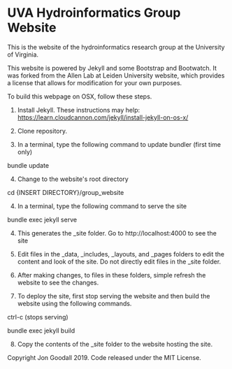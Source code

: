 # UVA Hydroinformatics Group Website

This is the website of the hydroinformatics research group at the University of Virginia.

This website is powered by Jekyll and some Bootstrap and Bootwatch. It was forked from the <a herf="http://www.allanlab.org/"> Allen Lab at Leiden University</a> website, which provides a license that allows for modification for your own purposes.

To build this webpage on OSX, follow these steps.

1. Install Jekyll. These instructions may help: https://learn.cloudcannon.com/jekyll/install-jekyll-on-os-x/

2. Clone repository.

3. In a terminal, type the following command to update bundler (first time only)

bundle update

4. Change to the website's root directory

cd {INSERT DIRECTORY}/group_website

4. In a terminal, type the following command to serve the site

bundle exec jekyll serve

4. This generates the _site folder. Go to http://localhost:4000 to see the site

5. Edit files in the _data, _includes, _layouts, and _pages folders to edit the content and look of the site. Do not directly edit files in the _site folder.

6. After making changes, to files in these folders, simple refresh the website to see the changes.

7. To deploy the site, first stop serving the website and then build the website using the following commands.

ctrl-c (stops serving)

bundle exec jekyll build

8. Copy the contents of the _site folder to the website hosting the site.


Copyright Jon Goodall 2019. Code released under the MIT License.
